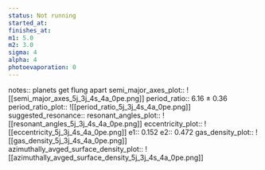 ```yaml
---
status: Not running
started_at:
finishes_at:
m1: 5.0
m2: 3.0
sigma: 4
alpha: 4
photoevaporation: 0
---
```


notes:: planets get flung apart
semi_major_axes_plot:: ![[semi_major_axes_5j_3j_4s_4a_0pe.png]]
period_ratio:: 6.16 ± 0.36
period_ratio_plot:: ![[period_ratio_5j_3j_4s_4a_0pe.png]]
suggested_resonance:: 
resonant_angles_plot:: ![[resonant_angles_5j_3j_4s_4a_0pe.png]]
eccentricity_plot:: ![[eccentricity_5j_3j_4s_4a_0pe.png]]
e1:: 0.152
e2:: 0.472
gas_density_plot:: ![[gas_density_5j_3j_4s_4a_0pe.png]]
azimuthally_avged_surface_density_plot:: ![[azimuthally_avged_surface_density_5j_3j_4s_4a_0pe.png]]
